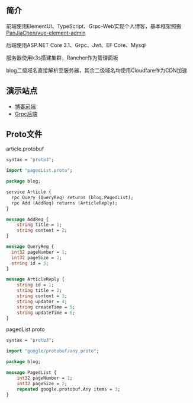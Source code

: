 ## 简介
前端使用ElementUI、TypeScript、Grpc-Web实现个人博客，基本框架照搬 [PanJiaChen/vue-element-admin](https://github.com/PanJiaChen/vue-element-admin)

后端使用ASP.NET Core 3.1、Grpc、Jwt、EF Core、Mysql

服务器使用k3s搭建集群，Rancher作为管理面板

blog二级域名直接解析至服务器，其余二级域名均使用Cloudfare作为CDN加速

## 演示站点

- [博客前端](https://www.easynow.me)
- [Grpc后端](https://blog.easynow.me)


## Proto文件

article.protobuf
```proto
syntax = "proto3";

import "pagedList.proto";

package blog;

service Article {
  rpc Query (QueryReq) returns (blog.PagedList);
  rpc Add (AddReq) returns (ArticleReply);
}

message AddReq {
    string title = 1;
    string content = 2;
}

message QueryReq {
  int32 pageNumber = 1;
  int32 pageSize = 2;
  string id = 3;
}

message ArticleReply {
    string id = 1;
    string title = 2;
    string content = 3;
    string updator = 4;
    string createTime = 5;
    string updateTime = 6;
}
```

pagedList.proto
```protobuf
syntax = "proto3";

import "google/protobuf/any.proto";

package blog;

message PagedList {
    int32 pageNumber = 1;
    int32 pageSize = 2;
    repeated google.protobuf.Any items = 3;
}

```